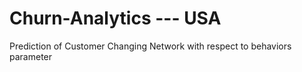 # Churn-Analytics --- USA
Prediction of Customer Changing Network with respect to behaviors parameter 
